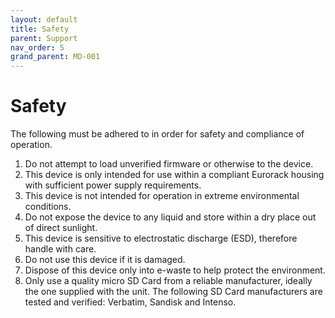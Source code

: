 ```yaml
---
layout: default
title: Safety
parent: Support
nav_order: 5
grand_parent: MD-001
---
```


# Safety

The following must be adhered to in order for safety and compliance of operation.

1. Do not attempt to load unverified firmware or otherwise to the device.
2. This device is only intended for use within a compliant Eurorack housing with sufficient power supply requirements.
3. This device is not intended for operation in extreme environmental conditions.
4. Do not expose the device to any liquid and store within a dry place out of direct sunlight.
5. This device is sensitive to electrostatic discharge (ESD), therefore handle with care.
6. Do not use this device if it is damaged.
7. Dispose of this device only into e-waste to help protect the environment.
8. Only use a quality micro SD Card from a reliable manufacturer, ideally the one supplied with the unit. The following SD Card manufacturers are tested and verified: Verbatim, Sandisk and Intenso.
